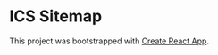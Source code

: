 # ICS Sitemap

This project was bootstrapped with [Create React App](https://github.com/facebook/create-react-app).
